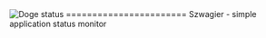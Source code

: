<img src="https://dl.dropboxusercontent.com/u/46773188/doge.png" alt="Doge status" />
=======================
Szwagier - simple application status monitor
